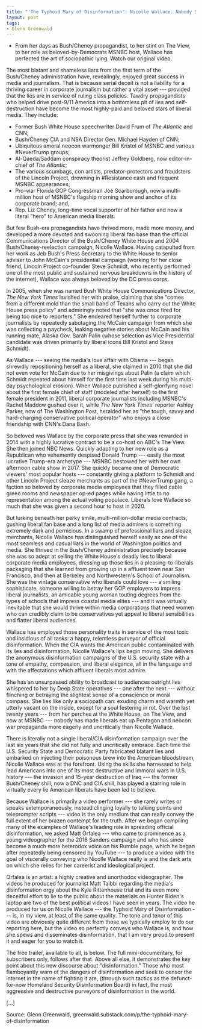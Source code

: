 ```yaml
---
title: "'The Typhoid Mary of Disinformation': Nicolle Wallace. Nobody Spreads it More Relentlessly."
layout: post
tags:
- Glenn Greenwald
---
```


- From her days as Bush/Cheney propagandist, to her stint on The View, to her role as beloved-by-Democrats MSNBC host, Wallace has perfected the art of sociopathic lying. Watch our original video.

The most blatant and shameless liars from the first term of the Bush/Cheney administration have, revealingly, enjoyed great success in media and journalism. That is because serial deceit is not a liability for a thriving career in corporate journalism but rather a vital asset --- provided that the lies are in service of ruling class policies. Tawdry propagandists who helped drive post-9/11 America into a bottomless pit of lies and self-destruction have become the most highly-paid and beloved stars of liberal media. They include:

- Former Bush White House speechwriter David Frum of *The Atlantic* and CNN;
- Bush/Cheney CIA and NSA Director Gen. Michael Hayden of CNN;
- Ubiquitous amoral neocon warmonger Bill Kristol of MSNBC and various #NeverTrump groups;
- Al-Qaeda/Saddam conspiracy theorist Jeffrey Goldberg, now editor-in-chief of *The Atlantic;*
- The various scumbags, con artists, predator-protectors and fraudsters of the Lincoln Project, drowning in #Resistance cash and frequent MSNBC appearances;
- Pro-war Florida GOP Congressman Joe Scarborough, now a multi-million host of MSNBC's flagship morning show and anchor of its corporate brand; and,
- Rep. Liz Cheney, long-time vocal supporter of her father and now a literal "hero" to American media liberals.

But few Bush-era propagandists have thrived more, made more money, and developed a more devoted and swooning liberal fan base than the official Communications Director of the Bush/Cheney White House and 2004 Bush/Cheney-reelection campaign, Nicolle Wallace. Having catapulted from her work as Jeb Bush's Press Secretary to the White House to senior adviser to John McCain's presidential campaign (working for her close friend, Lincoln Project co-founder Steve Schmidt, who recently performed one of the most public and sustained nervous breakdowns in the history of the internet), Wallace was always beloved by the DC press corps.

In 2005, when she was named Bush White House Communications Director, *The New York Times* lavished her with praise, claiming that she "comes from a different mold than the small band of Texans who carry out the White House press policy" and admiringly noted that "she was once fired for being too nice to reporters." She endeared herself further to corporate journalists by repeatedly sabotaging the McCain campaign from which she was collecting a paycheck, leaking negative stories about McCain and his running mate, Alaska Gov. Sarah Palin (whose selection as Vice Presidential candidate was driven primarily by liberal icons Bill Kristol and Steve Schmidt).

As Wallace --- seeing the media's love affair with Obama --- began shrewdly repositioning herself as a liberal, she claimed in 2010 that she did not even vote for McCain due to her misgivings about Palin (a claim which Schmidt repeated about himself for the first time last week during his multi-day psychological erosion). When Wallace published a self-glorifying novel about the first female chief of staff (modeled after herself) to the first female president in 2011, liberal corporate journalists including MSNBC's Rachel Maddow gushed over it, while *The New York Times'* reporter Ashley Parker, now of The Washington Post, heralded her as "the tough, savvy and hard-charging conservative political operator" who enjoys a close friendship with CNN's Dana Bash.

So beloved was Wallace by the corporate press that she was rewarded in 2014 with a highly lucrative contract to be a co-host on ABC's The View. She then joined NBC News. Quickly adapting to her new role as a Republican who vehemently despised Donald Trump --- easily the most lucrative Trump-era archetype --- MSNBC bestowed her with her own afternoon cable show in 2017. She quickly became one of Democratic viewers' most popular hosts --- constantly giving a platform to Schmidt and other Lincoln Project sleaze merchants as part of the #NeverTrump gang, a faction so beloved by corporate media employees that they filled cable green rooms and newspaper op-ed pages while having little to no representation among the actual voting populace. Liberals love Wallace so much that she was given a second hour to host in 2020.

But lurking beneath her perky smile, multi-million-dollar media contracts, gushing liberal fan base and a long list of media admirers is something extremely dark and pernicious. In a swamp of professional liars and sleaze merchants, Nicolle Wallace has distinguished herself easily as one of the most seamless and casual liars in the world of Washington politics and media. She thrived in the Bush/Cheney administration precisely because she was so adept at selling the White House's deadly lies to liberal corporate media employees, dressing up those lies in a pleasing-to-liberals packaging that she learned from growing up in a affluent town near San Francisco, and then at Berkeley and Northwestern's School of Journalism. She was the vintage conservative who liberals could love --- a smiling sophisticate, someone willing to betray her GOP employers to impress liberal journalists, an amicable young woman touting degrees from the types of schools that impress coastal media elites --- and it was virtually inevitable that she would thrive within media corporations that need women who can credibly claim to be conservatives yet appeal to liberal sensibilities and flatter liberal audiences.

Wallace has employed those personality traits in service of the most toxic and insidious of all tasks: a happy, relentless purveyor of official disinformation. When the CIA wants the American public contaminated with its lies and disinformation, Nicolle Wallace's lips begin moving. She delivers the anonymous disinformation campaigns of the U.S. security state with a tone of empathy, compassion, and liberal elegance, all in the language and with the affectations which affluent liberals most admire.

She has an unsurpassed ability to broadcast to audiences outright lies whispered to her by Deep State operatives --- one after the next --- without flinching or betraying the slightest sense of a conscience or moral compass. She lies like only a sociopath can: exuding charm and warmth yet utterly vacant on the inside, except for a soul festering in rot. Over the last twenty years --- from her perches at the White House, on The View, and now at MSNBC --- nobody has made liberals eat up Pentagon and neocon war propaganda more eagerly and uncritically than Nicolle Wallace.

There is literally not a single liberal/CIA disinformation campaign over the last six years that she did not fully and uncritically embrace. Each time the U.S. Security State and Democratic Party fabricated blatant lies and embarked on injecting their poisonous brew into the American bloodstream, Nicolle Wallace was at the forefront. Using the skills she harnessed to help lead Americans into one of its most destructive and immoral wars in U.S. history --- the invasion and 15-year destruction of Iraq --- the former Bush/Cheney shill, now a DNC and CIA shill, has played a starring role in virtually every lie American liberals have been led to believe.

Because Wallace is primarily a video performer --- she rarely writes or speaks extemporaneously, instead clinging loyally to talking points and teleprompter scripts --- video is the only medium that can really convey the full extent of her brazen contempt for the truth. After we began compiling many of the examples of Wallace's leading role in spreading official disinformation, we asked Matt Orfalea --- who came to prominence as a young videographer for the 2016 Sanders campaign and who has since become a much more heterodox voice on his Rumble page, which he began after repeatedly being censored by YouTube --- to produce a video with the goal of viscerally conveying who Nicolle Wallace really is and the dark arts on which she relies for her careerist and ideological project.

Orfalea is an artist: a highly creative and unorthodox videographer. The videos he produced for journalist Matt Taibbi regarding the media's disinformation orgy about the Kyle Rittenhouse trial and its even more deceitful effort to lie to the public about the materials on Hunter Biden's laptop are two of the best political videos I have seen in years. The video he produced for us on Nicolle Wallace --- the Typhoid Mary of Disinformation --- is, in my view, at least of the same quality. The tone and tenor of this video are obviously quite different from those we typically employ to do our reporting here, but the video so perfectly conveys who Wallace is, and how she spews and disseminates disinformation, that I am very proud to present it and eager for you to watch it.

The free trailer, available to all, is below. The full mini-documentary, for subscribers only, follows after that. Above all else, it demonstrates the key point about this new discourse about "disinformation." Those who most flamboyantly warn of the dangers of disinformation and seek to censor the internet in the name of fighting it are, (through such tactics as the defunct-for-now Homeland Security Disinformation Board) in fact, the most aggressive and destructive purveyors of disinformation in the world.

[...]

Source: Glenn Greenwald, greenwald.substack.com/p/the-typhoid-mary-of-disinformation
